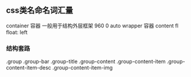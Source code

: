 ## css类名命名词汇量


container 容器  一般用于结构外层框架    960 0 auto
wrapper 容器    content
fl  float: left


### 结构套路
.group
    .group-bar
        .group-title
    .group-content
        .group-content-item
            .group-content-item-desc
            .group-content-item-img